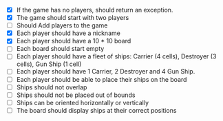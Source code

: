 ﻿- [x] If the game has no players, should return an exception.
- [x] The game should start with two players
- [	] Should Add players to the game
- [x] Each player should have a nickname
- [x] Each player should have a 10 * 10 board
- [ ] Each board should start empty
- [ ] Each player should have a fleet of ships: Carrier (4 cells), Destroyer (3 cells), Gun Ship (1 cell)
- [ ] Each player should have 1 Carrier, 2 Destroyer and 4 Gun Ship.
- [ ] Each player should be able to place their ships on the board
- [ ] Ships should not overlap
- [ ] Ships should not be placed out of bounds
- [ ] Ships can be oriented horizontally or vertically
- [ ] The board should display ships at their correct positions